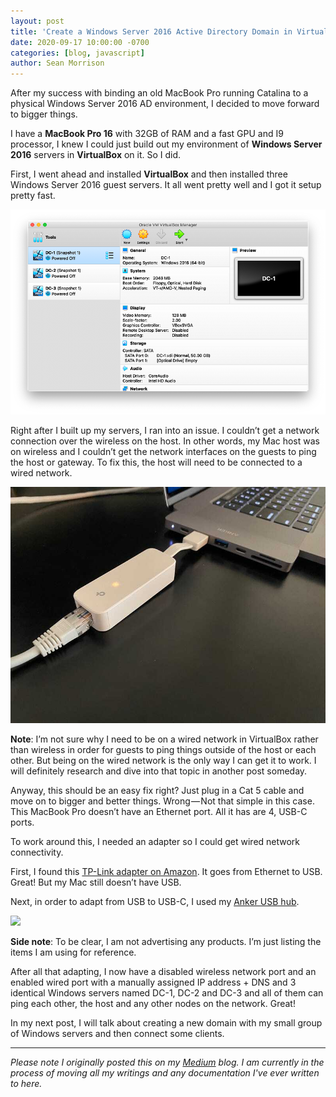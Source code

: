 ```yaml
---
layout: post
title: 'Create a Windows Server 2016 Active Directory Domain in VirtualBox'
date: 2020-09-17 10:00:00 -0700
categories: [blog, javascript]
author: Sean Morrison
---
```


After my success with binding an old MacBook Pro running Catalina to a physical Windows Server 2016 AD environment, I decided to move forward to bigger things.

I have a **MacBook Pro 16** with 32GB of RAM and a fast GPU and I9 processor, I knew I could just build out my environment of **Windows Server 2016** servers in **VirtualBox** on it. So I did.

First, I went ahead and installed **VirtualBox** and then installed three Windows Server 2016 guest servers. It all went pretty well and I got it setup pretty fast.

![](/assets/images/1_8UjKmjWbGybVg3CUrsQDRg.png)

Right after I built up my servers, I ran into an issue. I couldn’t get a network connection over the wireless on the host. In other words, my Mac host was on wireless and I couldn’t get the network interfaces on the guests to ping the host or gateway. To fix this, the host will need to be connected to a wired network.

![](/assets/images/1_8gzH0HwGCR2nZFnVDgFwGg.jpg)

**Note**: I’m not sure why I need to be on a wired network in VirtualBox rather than wireless in order for guests to ping things outside of the host or each other. But being on the wired network is the only way I can get it to work. I will definitely research and dive into that topic in another post someday.

Anyway, this should be an easy fix right? Just plug in a Cat 5 cable and move on to bigger and better things. Wrong — Not that simple in this case. This MacBook Pro doesn’t have an Ethernet port. All it has are 4, USB-C ports.

To work around this, I needed an adapter so I could get wired network connectivity.

First, I found this [TP-Link adapter on Amazon](https://www.amazon.com/gp/product/B00YUU3KC6/ref=ppx_yo_dt_b_asin_title_o04_s00?ie=UTF8&psc=1). It goes from Ethernet to USB. Great! But my Mac still doesn’t have USB.

Next, in order to adapt from USB to USB-C, I used my [Anker USB hub](https://www.amazon.com/gp/product/B07YZ48HCT/ref=ppx_yo_dt_b_search_asin_title?ie=UTF8&psc=1).

![](https://cdn-images-1.medium.com/max/800/1*gQwBGSD2dllRc7Yv9Ox2mg.jpeg)

**Side note**: To be clear, I am not advertising any products. I’m just listing the items I am using for reference.

After all that adapting, I now have a disabled wireless network port and an enabled wired port with a manually assigned IP address + DNS and 3 identical Windows servers named DC-1, DC-2 and DC-3 and all of them can ping each other, the host and any other nodes on the network. Great!

In my next post, I will talk about creating a new domain with my small group of Windows servers and then connect some clients.

---

_Please note I originally posted this on my [Medium](https://medium.com/@seanmorrison) blog. I am currently in the process of moving all my writings and any documentation I've ever written to here._
